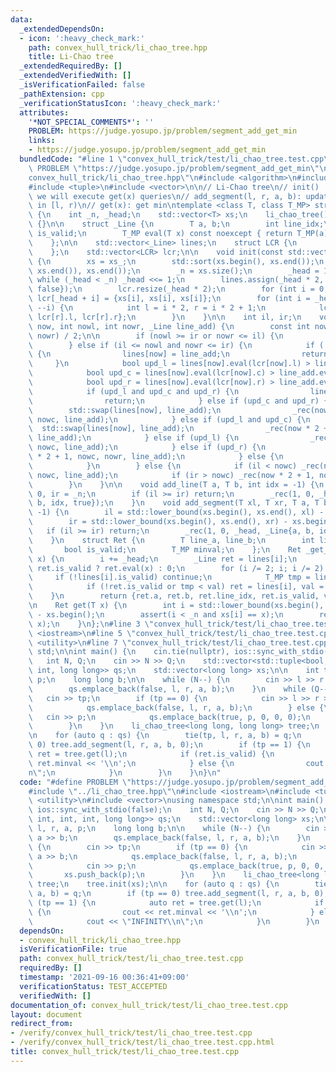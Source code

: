 ```yaml
---
data:
  _extendedDependsOn:
  - icon: ':heavy_check_mark:'
    path: convex_hull_trick/li_chao_tree.hpp
    title: Li-Chao tree
  _extendedRequiredBy: []
  _extendedVerifiedWith: []
  _isVerificationFailed: false
  _pathExtension: cpp
  _verificationStatusIcon: ':heavy_check_mark:'
  attributes:
    '*NOT_SPECIAL_COMMENTS*': ''
    PROBLEM: https://judge.yosupo.jp/problem/segment_add_get_min
    links:
    - https://judge.yosupo.jp/problem/segment_add_get_min
  bundledCode: "#line 1 \"convex_hull_trick/test/li_chao_tree.test.cpp\"\n#define\
    \ PROBLEM \"https://judge.yosupo.jp/problem/segment_add_get_min\"\n#line 2 \"\
    convex_hull_trick/li_chao_tree.hpp\"\n#include <algorithm>\n#include <cassert>\n\
    #include <tuple>\n#include <vector>\n\n// Li-Chao tree\n// init() : set x's where\
    \ we will execute get(x) queries\n// add_segment(l, r, a, b): update by ax + b\
    \ in [l, r)\n// get(x): get min\ntemplate <class T, class T_MP> struct li_chao_tree\
    \ {\n    int _n, _head;\n    std::vector<T> xs;\n    li_chao_tree() : _n(0), _head(0)\
    \ {}\n\n    struct _Line {\n        T a, b;\n        int line_idx;\n        bool\
    \ is_valid;\n        T_MP eval(T x) const noexcept { return T_MP(a) * x + b; }\n\
    \    };\n\n    std::vector<_Line> lines;\n    struct LCR {\n        T l, c, r;\n\
    \    };\n    std::vector<LCR> lcr;\n\n    void init(const std::vector<T> &xs_)\
    \ {\n        xs = xs_;\n        std::sort(xs.begin(), xs.end());\n        xs.erase(std::unique(xs.begin(),\
    \ xs.end()), xs.end());\n        _n = xs.size();\n        _head = 1;\n       \
    \ while (_head < _n) _head <<= 1;\n        lines.assign(_head * 2, {0, 0, -1,\
    \ false});\n        lcr.resize(_head * 2);\n        for (int i = 0; i < _n; ++i)\
    \ lcr[_head + i] = {xs[i], xs[i], xs[i]};\n        for (int i = _head - 1; i;\
    \ --i) {\n            int l = i * 2, r = i * 2 + 1;\n            lcr[i] = {lcr[l].l,\
    \ lcr[r].l, lcr[r].r};\n        }\n    }\n\n    int il, ir;\n    void _rec(int\
    \ now, int nowl, int nowr, _Line line_add) {\n        const int nowc = (nowl +\
    \ nowr) / 2;\n\n        if (nowl >= ir or nowr <= il) {\n            return;\n\
    \        } else if (il <= nowl and nowr <= ir) {\n            if (!lines[now].is_valid)\
    \ {\n                lines[now] = line_add;\n                return;\n       \
    \     }\n            bool upd_l = lines[now].eval(lcr[now].l) > line_add.eval(lcr[now].l);\n\
    \            bool upd_c = lines[now].eval(lcr[now].c) > line_add.eval(lcr[now].c);\n\
    \            bool upd_r = lines[now].eval(lcr[now].r) > line_add.eval(lcr[now].r);\n\
    \            if (upd_l and upd_c and upd_r) {\n                lines[now] = line_add;\n\
    \                return;\n            } else if (upd_c and upd_r) {\n        \
    \        std::swap(lines[now], line_add);\n                _rec(now * 2, nowl,\
    \ nowc, line_add);\n            } else if (upd_l and upd_c) {\n              \
    \  std::swap(lines[now], line_add);\n                _rec(now * 2 + 1, nowc, nowr,\
    \ line_add);\n            } else if (upd_l) {\n                _rec(now * 2, nowl,\
    \ nowc, line_add);\n            } else if (upd_r) {\n                _rec(now\
    \ * 2 + 1, nowc, nowr, line_add);\n            } else {\n                return;\n\
    \            }\n        } else {\n            if (il < nowc) _rec(now * 2, nowl,\
    \ nowc, line_add);\n            if (ir > nowc) _rec(now * 2 + 1, nowc, nowr, line_add);\n\
    \        }\n    }\n\n    void add_line(T a, T b, int idx = -1) {\n        il =\
    \ 0, ir = _n;\n        if (il >= ir) return;\n        _rec(1, 0, _head, _Line{a,\
    \ b, idx, true});\n    }\n    void add_segment(T xl, T xr, T a, T b, int idx =\
    \ -1) {\n        il = std::lower_bound(xs.begin(), xs.end(), xl) - xs.begin();\n\
    \        ir = std::lower_bound(xs.begin(), xs.end(), xr) - xs.begin();\n     \
    \   if (il >= ir) return;\n        _rec(1, 0, _head, _Line{a, b, idx, true});\n\
    \    }\n    struct Ret {\n        T line_a, line_b;\n        int line_idx;\n \
    \       bool is_valid;\n        T_MP minval;\n    };\n    Ret _get_i(int i, T\
    \ x) {\n        i += _head;\n        _Line ret = lines[i];\n        T_MP val =\
    \ ret.is_valid ? ret.eval(x) : 0;\n        for (i /= 2; i; i /= 2) {\n       \
    \     if (!lines[i].is_valid) continue;\n            T_MP tmp = lines[i].eval(x);\n\
    \            if (!ret.is_valid or tmp < val) ret = lines[i], val = tmp;\n    \
    \    }\n        return {ret.a, ret.b, ret.line_idx, ret.is_valid, val};\n    }\n\
    \n    Ret get(T x) {\n        int i = std::lower_bound(xs.begin(), xs.end(), x)\
    \ - xs.begin();\n        assert(i < _n and xs[i] == x);\n        return _get_i(i,\
    \ x);\n    }\n};\n#line 3 \"convex_hull_trick/test/li_chao_tree.test.cpp\"\n#include\
    \ <iostream>\n#line 5 \"convex_hull_trick/test/li_chao_tree.test.cpp\"\n#include\
    \ <utility>\n#line 7 \"convex_hull_trick/test/li_chao_tree.test.cpp\"\nusing namespace\
    \ std;\n\nint main() {\n    cin.tie(nullptr), ios::sync_with_stdio(false);\n \
    \   int N, Q;\n    cin >> N >> Q;\n    std::vector<std::tuple<bool, int, int,\
    \ int, long long>> qs;\n    std::vector<long long> xs;\n\n    int tp, l, r, a,\
    \ p;\n    long long b;\n\n    while (N--) {\n        cin >> l >> r >> a >> b;\n\
    \        qs.emplace_back(false, l, r, a, b);\n    }\n    while (Q--) {\n     \
    \   cin >> tp;\n        if (tp == 0) {\n            cin >> l >> r >> a >> b;\n\
    \            qs.emplace_back(false, l, r, a, b);\n        } else {\n         \
    \   cin >> p;\n            qs.emplace_back(true, p, 0, 0, 0);\n            xs.push_back(p);\n\
    \        }\n    }\n    li_chao_tree<long long, long long> tree;\n    tree.init(xs);\n\
    \n    for (auto q : qs) {\n        tie(tp, l, r, a, b) = q;\n        if (tp ==\
    \ 0) tree.add_segment(l, r, a, b, 0);\n        if (tp == 1) {\n            auto\
    \ ret = tree.get(l);\n            if (ret.is_valid) {\n                cout <<\
    \ ret.minval << '\\n';\n            } else {\n                cout << \"INFINITY\\\
    n\";\n            }\n        }\n    }\n}\n"
  code: "#define PROBLEM \"https://judge.yosupo.jp/problem/segment_add_get_min\"\n\
    #include \"../li_chao_tree.hpp\"\n#include <iostream>\n#include <tuple>\n#include\
    \ <utility>\n#include <vector>\nusing namespace std;\n\nint main() {\n    cin.tie(nullptr),\
    \ ios::sync_with_stdio(false);\n    int N, Q;\n    cin >> N >> Q;\n    std::vector<std::tuple<bool,\
    \ int, int, int, long long>> qs;\n    std::vector<long long> xs;\n\n    int tp,\
    \ l, r, a, p;\n    long long b;\n\n    while (N--) {\n        cin >> l >> r >>\
    \ a >> b;\n        qs.emplace_back(false, l, r, a, b);\n    }\n    while (Q--)\
    \ {\n        cin >> tp;\n        if (tp == 0) {\n            cin >> l >> r >>\
    \ a >> b;\n            qs.emplace_back(false, l, r, a, b);\n        } else {\n\
    \            cin >> p;\n            qs.emplace_back(true, p, 0, 0, 0);\n     \
    \       xs.push_back(p);\n        }\n    }\n    li_chao_tree<long long, long long>\
    \ tree;\n    tree.init(xs);\n\n    for (auto q : qs) {\n        tie(tp, l, r,\
    \ a, b) = q;\n        if (tp == 0) tree.add_segment(l, r, a, b, 0);\n        if\
    \ (tp == 1) {\n            auto ret = tree.get(l);\n            if (ret.is_valid)\
    \ {\n                cout << ret.minval << '\\n';\n            } else {\n    \
    \            cout << \"INFINITY\\n\";\n            }\n        }\n    }\n}\n"
  dependsOn:
  - convex_hull_trick/li_chao_tree.hpp
  isVerificationFile: true
  path: convex_hull_trick/test/li_chao_tree.test.cpp
  requiredBy: []
  timestamp: '2021-09-16 00:36:41+09:00'
  verificationStatus: TEST_ACCEPTED
  verifiedWith: []
documentation_of: convex_hull_trick/test/li_chao_tree.test.cpp
layout: document
redirect_from:
- /verify/convex_hull_trick/test/li_chao_tree.test.cpp
- /verify/convex_hull_trick/test/li_chao_tree.test.cpp.html
title: convex_hull_trick/test/li_chao_tree.test.cpp
---
```

